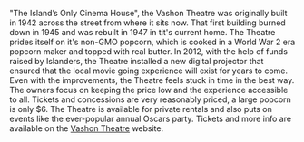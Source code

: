 "The Island’s Only Cinema House", the Vashon Theatre was originally built in 1942 across the street from where it sits now. That first building burned down in 1945 and was rebuilt in 1947 in tit's current home. The Theatre prides itself on it's non-GMO popcorn, which is cooked in a World War 2 era popcorn maker and topped with real butter. In 2012, with the help of funds raised by Islanders, the Theatre installed a new digital projector that ensured that the local movie going experience will exist for years to come. Even with the improvements, the Theatre feels stuck in time in the best way. The owners focus on keeping the price low and the experience accessible to all. Tickets and concessions are very reasonably priced, a large popcorn is only $6. The Theatre is available for private rentals and also puts on events like the ever-popular annual Oscars party. Tickets and more info are available on the [Vashon Theatre](https://vashontheatre.com/) website.
